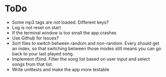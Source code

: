 # ToDo

* Some mp3 tags are not loaded. Different keys?
* Log is not reset on start
* If the terminal window is too small the app crashes
* Use Github for Issues?
* Sort files to switch between random and non-random. Every should get an index,
  so that switching between those modes still means you can go back to your last played song.
* Implement (f)ind. Filter the song list based on user input and select songs
  from that list.
* Write unittests and make the app more testable

